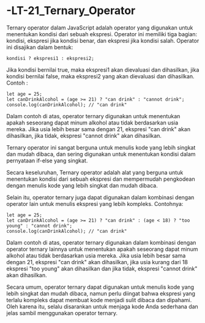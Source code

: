 # -LT-21_Ternary_Operator

Ternary operator dalam JavaScript adalah operator yang digunakan untuk menentukan kondisi dari sebuah ekspresi. Operator ini memiliki tiga bagian: kondisi, ekspresi jika kondisi benar, dan ekspresi jika kondisi salah. Operator ini disajikan dalam bentuk:

    kondisi ? ekspresi1 : ekspresi2;

Jika kondisi bernilai true, maka ekspresi1 akan dievaluasi dan dihasilkan, jika kondisi bernilai false, maka ekspresi2 yang akan dievaluasi dan dihasilkan. Contoh :

    let age = 25;
    let canDrinkAlcohol = (age >= 21) ? "can drink" : "cannot drink";
    console.log(canDrinkAlcohol); // "can drink"

Dalam contoh di atas, operator ternary digunakan untuk menentukan apakah seseorang dapat minum alkohol atau tidak berdasarkan usia mereka. Jika usia lebih besar sama dengan 21, ekspresi "can drink" akan dihasilkan, jika tidak, ekspresi "cannot drink" akan dihasilkan.

Ternary operator ini sangat berguna untuk menulis kode yang lebih singkat dan mudah dibaca, dan sering digunakan untuk menentukan kondisi dalam pernyataan if-else yang singkat.

Secara keseluruhan, Ternary operator adalah alat yang berguna untuk menentukan kondisi dari sebuah ekspresi dan mempermudah pengkodean dengan menulis kode yang lebih singkat dan mudah dibaca.

Selain itu, operator ternary juga dapat digunakan dalam kombinasi dengan operator lain untuk menulis ekspresi yang lebih kompleks. Contohnya:

    let age = 25;
    let canDrinkAlcohol = (age >= 21) ? "can drink" : (age < 18) ? "too young" : "cannot drink";
    console.log(canDrinkAlcohol); // "can drink"

Dalam contoh di atas, operator ternary digunakan dalam kombinasi dengan operator ternary lainnya untuk menentukan apakah seseorang dapat minum alkohol atau tidak berdasarkan usia mereka. Jika usia lebih besar sama dengan 21, ekspresi "can drink" akan dihasilkan, jika usia kurang dari 18 ekspresi "too young" akan dihasilkan dan jika tidak, ekspresi "cannot drink" akan dihasilkan. 

Secara umum, operator ternary dapat digunakan untuk menulis kode yang lebih singkat dan mudah dibaca, namun perlu diingat bahwa ekspresi yang terlalu kompleks dapat membuat kode menjadi sulit dibaca dan dipahami. Oleh karena itu, selalu disarankan untuk menjaga kode Anda sederhana dan jelas sambil menggunakan operator ternary.
